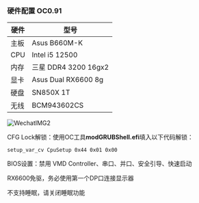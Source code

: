 ### 硬件配置 OC0.91
| 硬件 | 型号                 |
| ---- | -------------------- |
| 主板 | Asus B660M-K         |
| CPU  | Intel i5 12500       |
| 内存 | 三星 DDR4 3200 16gx2 |
| 显卡 | Asus Dual RX6600 8g  |
| 硬盘 | SN850X 1T            |
| 无线 | BCM943602CS          |

![WechatIMG2](https://github.com/sh0w1ov3/B660M-K-i5-12500-RX6600/assets/33852403/4737144e-d70d-4631-9982-9235704148f7)

CFG Lock解锁：使用OC工具**modGRUBShell.efi**填入以下代码解锁：

`
setup_var_cv CpuSetup 0x44 0x01 0x00
`

BIOS设置：禁用 VMD Controller、串口、并口、安全引导、快速启动

RX6600免驱，务必使用第一个DP口连接显示器

不支持睡眠，请关闭睡眠功能
